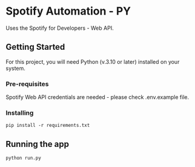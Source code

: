 # Spotify Automation - PY

Uses the Spotify for Developers - Web API.

## Getting Started

For this project, you will need Python (v.3.10 or later) installed on your system.

### Pre-requisites

Spotify Web API credentials are needed - please check .env.example file.

### Installing

```
pip install -r requirements.txt
```

## Running the app

```
python run.py
```

